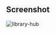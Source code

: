 ## Screenshot 

![library-hub](https://github.com/acromondx/library-hub/assets/50566307/4ae5b803-e981-4fbb-9317-2512b45dab5a)
